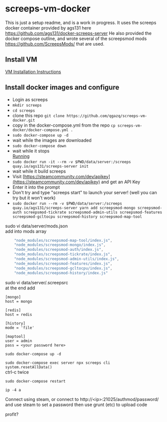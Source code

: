 # screeps-vm-docker
This is just a setup readme, and is a work in progress.
It uses the screeps docker container provided by ags131 here https://github.com/ags131/docker-screeps-server
He also provided the docker compose outline, and wrote several of the screepsmod mods https://github.com/ScreepsMods/ that are used.

## Install VM
[VM Installation Instructions](installVM.md)

## Install docker images and configure
* Login as screeps
* `mkdir screeps`
* `cd screeps`
* clone this repo `git clone https://github.com/qgazq/screeps-vm-docker.git`
* copy in the docker-compose.yml from the repo `cp screeps-vm-docker/docker-compose.yml .`
* `sudo docker-compose up -d`  
* wait while the images are downloaded
* `sudo docker-compose down`
* wait while it stops  
[Running](screeps1.png)
* `sudo docker run -it --rm -v $PWD/data/server:/screeps quay.io/ags131/screeps-server init`
* wait while it build screeps
* Visit [https://steamcommunity.com/dev/apikey](https://steamcommunity.com/dev/apikey) and get an API Key
* Enter it into the prompt
* Don't try and type "screeps start" to launch your server! (well you can try but it won't work)
* `sudo docker run --rm -v $PWD/data/server:/screeps quay.io/ags131/screeps-server yarn add screepsmod-mongo screepsmod-auth screepsmod-tickrate screepsmod-admin-utils screepsmod-features screepsmod-gcltocpu screepsmod-history screepsmod-map-tool`

sudo vi data/server/mods.json  
add into mods array
```javascript
    "node_modules/screepsmod-map-tool/index.js",
    "node_modules/screepsmod-mongo/index.js",
    "node_modules/screepsmod-auth/index.js",
    "node_modules/screepsmod-tickrate/index.js",
    "node_modules/screepsmod-admin-utils/index.js",
    "node_modules/screepsmod-features/index.js",
    "node_modules/screepsmod-gcltocpu/index.js",
    "node_modules/screepsmod-history/index.js"
```

sudo vi data/server/.screepsrc  
at the end add
```
[mongo]
host = mongo

[redis]
host = redis

[history]
mode = 'file'

[maptool]
user = admin
pass = <your password here>
```

`sudo docker-compose up -d`

`sudo docker-compose exec server npx screeps cli`  
`system.resetAllData()`  
ctrl-c twice

`sudo docker-compose restart`

`ip -4 a`

Connect using steam, or connect to 
http://&lt;ip&gt;:21025/authmod/password/ and use steam to set a password then use grunt (etc) to upload code

profit?
